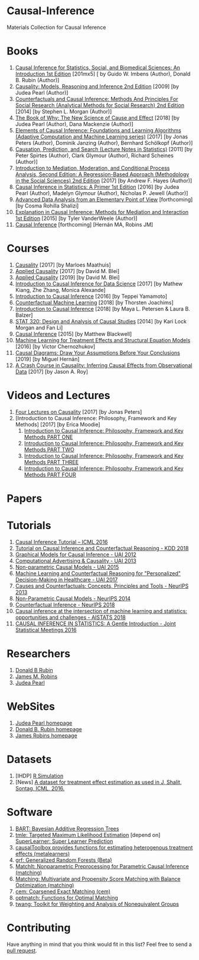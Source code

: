 # Causal-Inference
Materials Collection for Causal Inference

# Books
1. [Causal Inference for Statistics, Social, and Biomedical Sciences: An Introduction 1st Edition](https://www.amazon.com/Causal-Inference-Statistics-Biomedical-Sciences/dp/0521885884) [201mx5] [
by Guido W. Imbens  (Author), Donald B. Rubin (Author)]
2. [Causality: Models, Reasoning and Inference 2nd Edition](https://www.amazon.com/Causality-Reasoning-Inference-Judea-Pearl/dp/052189560X/ref=pd_sim_14_1/146-6250875-4093860?_encoding=UTF8&pd_rd_i=052189560X&pd_rd_r=c8a5bc5a-81b1-11e9-a9ce-814cf5dd9e62&pd_rd_w=hdvEs&pd_rd_wg=N3Z6d&pf_rd_p=90485860-83e9-4fd9-b838-b28a9b7fda30&pf_rd_r=2S91TWE96Q38BBCGBEQ9&psc=1&refRID=2S91TWE96Q38BBCGBEQ9) [2009]  [by Judea Pearl  (Author)]
3. [Counterfactuals and Causal Inference: Methods And Principles For Social Research (Analytical Methods for Social Research) 2nd Edition](https://www.amazon.com/Counterfactuals-Causal-Inference-Principles-Analytical/dp/1107694167/ref=sr_1_fkmr2_1?keywords=Counterfactuals+and+Causal+Inference_+Models+and+Principles+for+Social+Research&qid=1559093828&s=books&sr=1-1-fkmr2) [2014]  [by Stephen L. Morgan  (Author)]
4. [The Book of Why: The New Science of Cause and Effect](https://www.amazon.com/Book-Why-Science-Cause-Effect/dp/046509760X/ref=tmm_hrd_swatch_0?_encoding=UTF8&qid=1559093918&sr=1-1) [2018]  [by Judea Pearl  (Author), Dana Mackenzie  (Author)]
5. [Elements of Causal Inference: Foundations and Learning Algorithms (Adaptive Computation and Machine Learning series)](https://www.amazon.com/Elements-Causal-Inference-Foundations-Computation/dp/0262037319/ref=sr_1_1?crid=2D8LRK5ZJWKHB&keywords=elements+of+causal+inference&qid=1559094070&s=books&sprefix=elements+of+causal%2Cstripbooks-intl-ship%2C319&sr=1-1) [2017]  [by Jonas Peters  (Author), Dominik Janzing (Author), Bernhard Schölkopf (Author)]
6. [Causation, Prediction, and Search (Lecture Notes in Statistics)](https://www.amazon.com/Causation-Prediction-Search-Lecture-Statistics/dp/1461276500/ref=sr_1_2?keywords=Causation%2C+Prediction%2C+and+Search&qid=1559094193&s=books&sr=1-2) [2011]  [by Peter Spirtes (Author), Clark Glymour (Author), Richard Scheines (Author)] 
7. [Introduction to Mediation, Moderation, and Conditional Process Analysis, Second Edition: A Regression-Based Approach (Methodology in the Social Sciences) 2nd Edition](https://www.amazon.com/Introduction-Mediation-Moderation-Conditional-Analysis-ebook/dp/B0771PZ3ZQ/ref=sr_1_1?keywords=Introduction+to+Mediation%2C+Moderation%2C+and+Conditional+Process+Analysis_+A+Regression-Based+Approach&qid=1559094347&s=books&sr=1-1) [2017]  [by Andrew F. Hayes  (Author)]
8. [Causal Inference in Statistics: A Primer 1st Edition](https://www.amazon.com/Causal-Inference-Statistics-Judea-Pearl-ebook/dp/B01B3P6NJM/ref=sr_1_1?keywords=Causal+Inference+in+Statistics_+A+Primer&qid=1559094464&s=books&sr=1-1) [2016]  [by Judea Pearl (Author), Madelyn Glymour (Author), Nicholas P. Jewell (Author)]
9. [Advanced Data Analysis from an Elementary Point of View](https://www.stat.cmu.edu/~cshalizi/ADAfaEPoV/) [forthcoming]  [by Cosma Rohilla Shalizi]
10. [Explanation in Causal Inference: Methods for Mediation and Interaction 1st Edition](https://www.amazon.com/Explanation-Causal-Inference-Mediation-Interaction/dp/0199325871/ref=sr_1_1?keywords=explanation+in+causal+inference&qid=1559094682&s=books&sr=1-1) [2015]  [by Tyler VanderWeele  (Author)]
11. [Causal Inference](https://www.hsph.harvard.edu/miguel-hernan/causal-inference-book/) [forthcoming]  [Hernán MA, Robins JM]
 
 
 
# Courses
1. [Causality](https://stat.ethz.ch/lectures/ss17/causality.php#course_materials) [2017]  [by Marloes Maathuis]
2. [Applied Causality](http://www.cs.columbia.edu/~blei/seminar/2017_applied_causality/index.html)  [2017]  [by David M. Blei]
3. [Applied Causality](http://www.cs.columbia.edu/~blei/seminar/2019-applied-causality/)  [2019]  [by David M. Blei]
4. [Introduction to Causal Inference for Data Science](https://mkiang.github.io/intro-ci-shortcourse/) [2017]  [by Mathew Kiang, Zhe Zhang, Monica Alexande]
5. [Introduction to Causal Inference](http://web.mit.edu/teppei/www/teaching/Keio2016/) [2016]  [by Teppei Yamamoto]
6. [Counterfactual Machine Learning](http://www.cs.cornell.edu/courses/cs7792/2018fa/) [2018]  [by Thorsten Joachims]
7. [Introduction to Causal Inference](https://www.ucbbiostat.com) [2018]  [by Maya L. Petersen & Laura B. Balzer]
8. [STAT 320: Design and Analysis of Causal Studies](https://www2.stat.duke.edu/courses/Spring14/sta320.01/)  [2014]  [by Kari Lock Morgan and Fan Li]
9. [Causal Inference](http://www.mattblackwell.org/teaching/gov2002/) [2015]  [by Matthew Blackwell]
10. [Machine Learning for Treatment Effects and Structural Equation Models](http://www.cemmap.ac.uk/event/id/1166) [2016]  [by Victor Chernozhukov]
11. [Causal Diagrams: Draw Your Assumptions Before Your Conclusions](https://www.edx.org/course/causal-diagrams-draw-your-assumptions-before-your-conclusions) [2019]   [by Miguel Hernán]
12. [A Crash Course in Causality: Inferring Causal Effects from Observational Data](https://www.coursera.org/learn/crash-course-in-causality)   [2017]   [by Jason A. Roy]

# Videos and Lectures
1. [Four Lectures on Causality](https://stat.mit.edu/news/four-lectures-causality/)  [2017]  [by Jonas Peters]
2. [Introduction to Causal Inference: Philosophy, Framework and Key Methods]    [2017]     [by Erica Moodie]
   1. [Introduction to Causal Inference: Philosophy, Framework and Key Methods PART ONE](https://www.youtube.com/watch?v=BQkmzrn8pl4) 
   2. [Introduction to Causal Inference: Philosophy, Framework and Key Methods PART TWO](https://www.youtube.com/watch?v=A0vMD6IiQW4)
   3. [Introduction to Causal Inference: Philosophy, Framework and Key Methods PART THREE](https://www.youtube.com/watch?v=tGXal3vmRRc)
   4. [Introduction to Causal Inference: Philosophy, Framework and Key Methods PART FOUR](https://www.youtube.com/watch?v=lF3ampZt9sQ)







# Papers



# Tutorials
1. [Causal Inference Tutorial – ICML 2016](https://shalit.net.technion.ac.il/research/causal-inference-tutorial-icml-2016/)
2. [Tutorial on Causal Inference and Counterfactual Reasoning - KDD 2018](https://causalinference.gitlab.io/kdd-tutorial/)
3. [Graphical Models for Causal Inference - UAI 2012](https://ftp.cs.ucla.edu/pub/stat_ser/uai12-mohan-pearl.pdf)
4. [Computational Advertising & Causality - UAI 2013](http://auai.org/uai2013/prints/tutorial_leon.pdf)
5. [Non-parametric Causal Models - UAI 2015](http://auai.org/uai2015/tutorialsDetails.shtml#tutorial_4)
6. [Machine Learning and Counterfactual Reasoning for "Personalized" Decision-Making in Healthcare - UAI 2017](http://auai.org/uai2017/tutorials.php)
7. [Causes and Counterfactuals: Concepts, Principles and Tools - NeurIPS 2013](https://www.microsoft.com/en-us/research/video/tutorial-session-b-causes-and-counterfactuals-concepts-principles-and-tools/?from=http%3A%2F%2Fresearch.microsoft.com%2Fapps%2Fvideo%2Fdefault.aspx%3Fid%3D206977)
8. [Non-Parametric Causal Models - NeurIPS 2014](https://www.microsoft.com/en-us/research/video/tutorial-non-parametric-causal-models/?from=http%3A%2F%2Fresearch.microsoft.com%2Fapps%2Fvideo%2F%3Fid%3D238938)
9. [Counterfactual Inference - NeurIPS 2018](https://nips.cc/Conferences/2018/Schedule?showEvent=10982)
10. [Causal inference at the intersection of machine learning and statistics: opportunities and challenges - AISTATS 2018](https://www.aistats.org/aistats2018/jeniffer_hill.html)
11. [CAUSAL INFERENCE IN STATISTICS: A Gentle Introduction - Joint Statistical Meetings 2016](http://bayes.cs.ucla.edu/jsm-august2016-bw.pdf)


# Researchers
1. [Donald B Rubin](https://scholar.google.com/citations?user=5q4fhUoAAAAJ&hl=en)
2. [James M. Robins](https://scholar.google.com/citations?hl=en&user=RKGsk9cAAAAJ)
3. [Judea Pearl](https://scholar.google.com/citations?hl=en&user=bAipNH8AAAAJ)


# WebSites
1. [Judea Pearl homepage](http://bayes.cs.ucla.edu/jp_home.html)
2. [Donald B. Rubin homepage](https://statistics.fas.harvard.edu/people/donald-b-rubin)
3. [James Robins homepage](https://www.hsph.harvard.edu/james-robins/)


# Datasets
1. [IHDP] [R Simulation](https://github.com/vdorie/npci/tree/master/examples/ihdp_sim)
2. [News] [A dataset for treatment effect estimation as used in J, Shalit, Sontag, ICML, 2016.](https://github.com/Chrisejorge/Causal-Inference/tree/master/NEWS_csv)



# Software
1. [BART: Bayesian Additive Regression Trees](https://cran.r-project.org/web/packages/BART/index.html)
2. [tmle: Targeted Maximum Likelihood Estimation](https://cran.r-project.org/web/packages/tmle/index.html)  [depend on]  [SuperLearner: Super Learner Prediction](https://cran.r-project.org/web/packages/SuperLearner/index.html)
3. [causalToolbox provides functions for estimating heterogenous treatment effects (metalearners)](https://github.com/soerenkuenzel/causalToolbox)
4. [grf: Generalized Random Forests (Beta)](https://cran.r-project.org/web/packages/grf/index.html)
5. [MatchIt: Nonparametric Preprocessing for Parametric Causal Inference (matching)](https://cran.r-project.org/web/packages/MatchIt/index.html)
6. [Matching: Multivariate and Propensity Score Matching with Balance Optimization (matching)](https://cran.r-project.org/web/packages/Matching/index.html)
7. [cem: Coarsened Exact Matching (cem)](https://cran.r-project.org/web/packages/cem/)
8. [optmatch: Functions for Optimal Matching](https://cran.r-project.org/web/packages/optmatch/index.html)
9. [twang: Toolkit for Weighting and Analysis of Nonequivalent Groups](https://cran.r-project.org/web/packages/twang/index.html)


# Contributing

Have anything in mind that you think would fit in this list? Feel free to send a [pull request](https://github.com/Chrisejorge/Causal-Inference/pulls).
